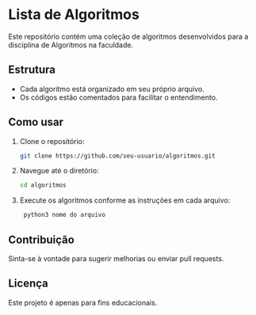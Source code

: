 # Lista de Algoritmos

Este repositório contém uma coleção de algoritmos desenvolvidos para a disciplina de Algoritmos na faculdade.

## Estrutura

- Cada algoritmo está organizado em seu próprio arquivo.
- Os códigos estão comentados para facilitar o entendimento.

## Como usar

1. Clone o repositório:
    ```bash
    git clone https://github.com/seu-usuario/algoritmos.git
    ```
2. Navegue até o diretório:
    ```bash
    cd algoritmos
    ```
3. Execute os algoritmos conforme as instruções em cada arquivo:
   ```bash
    python3 nome do arquivo
    ```
   

## Contribuição

Sinta-se à vontade para sugerir melhorias ou enviar pull requests.

## Licença

Este projeto é apenas para fins educacionais.
